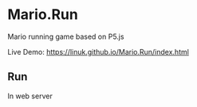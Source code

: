 # Mario.Run
Mario running game based on P5.js

Live Demo: https://linuk.github.io/Mario.Run/index.html

## Run

In web server
